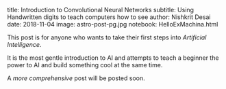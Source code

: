 title: Introduction to Convolutional Neural Networks
subtitle: Using Handwritten digits to teach computers how to see
author: Nishkrit Desai
date: 2018-11-04
image: astro-post-pg.jpg
notebook: HelloExMachina.html

This post is for anyone who wants to take their first steps into _Artificial Intelligence_.

It is the most gentle introduction to AI and attempts to teach a beginner the power to AI
and build something cool at the same time.

A _more comprehensive_ post will be posted soon.
